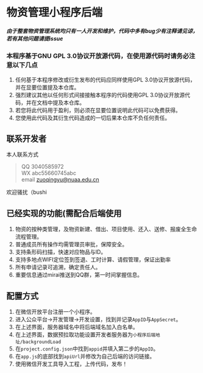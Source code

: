 # 物资管理小程序后端
##### 由于整套物资管理系统均只有一人开发和维护，代码中多有bug少有注释请见谅，若有其他问题请提issue
### 本程序基于GNU GPL 3.0协议开放源代码，在使用源代码时请务必注意以下几点
1. 任何基于本程序修改或衍生发布的代码应同样使用GPL 3.0协议开放源代码，并在显要位置提及本仓库。
2. 强烈建议其他以任何形式间接接触本程序的代码使用GPL 3.0协议开放源代码，并在文档中提及本仓库。
3. 若您将此代码用于盈利，则必须在显要位置说明此代码可以免费获得。
4. 您使用此代码及其衍生代码造成的一切后果本仓库不负任何责任。

## 联系开发者
本人联系方式
> QQ 3040585972  
> WX abc55660745abc  
> email zuoqingyu@nuaa.edu.cn  

欢迎骚扰（bushi

## 已经实现的功能(需配合后端使用
1. 物资的按种类管理，及物资新建、借出、项目使用、还入、送修、报废全生命流程管理。
2. 普通成员所有操作均需管理员审批，保障安全。
3. 支持条形码扫描，快速对应物品与ID。
4. 支持多地点WIFI定位签到签退、工时计算、请假管理，保证出勤率
5. 所有申请记录可追溯，确定责任人。
6. 重要信息通过mirai推送到QQ群，第一时间掌握信息。

## 配置方式
1. 在微信开放平台注册一个小程序。
2. 进入公众平台->开发管理->开发设置，找到并记录`AppID`与`AppSecret`。
3. 在上述界面，服务器域名中将后端域名加入白名单。
4. 在上述界面，数据预拉取功能设置开发者服务器为`小程序后端地址/backgroundLoad`
4. 在`project.config.json`中找到`appid`并填入第二步的`AppID`。
5. 在`app.js`的底部找到`apiUrl`并修改为自己后端的访问链接。
6. 使用微信开发工具导入工程，上传代码，发布！